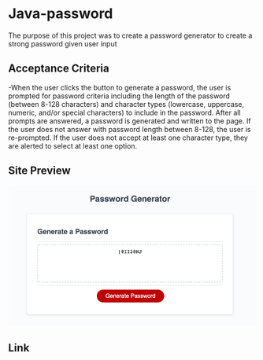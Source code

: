 # Java-password

The purpose of this project was to create a password generator to create a strong password given user input

## Acceptance Criteria

-When the user clicks the button to generate a password, the user is prompted for password criteria including the length of the password (between 8-128 characters) and character types (lowercase, uppercase, numeric, and/or special characters) to include in the password. After all prompts are answered, a password is generated and written to the page. If the user does not answer with password length between 8-128, the user is re-prompted. If the user does not accept at least one character type, they are alerted to select at least one option. 

## Site Preview

![Site Preview](assets/site-preview.png "Site Preview")

## Link

